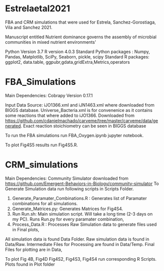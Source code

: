 # Estrelaetal2021
FBA and CRM simulations that were used for Estrela, Sanchez-Gorostiaga, Vila and Sanchez 2021. 

Manuscript entitled Nutrient dominance governs the assembly of microbial communities in mixed nutrient environments'

Python Version 3.7
R version 4.0.3
Standard Python packages : Numpy, Pandas, Matplotlib, SciPy, Seaborn, pickle, scipy
Standard R packages: ggplot2, data.table, ggpubr,gdata,gridExtra,Metrics,operators

# FBA_Simulations

Main Dependencies: Cobrapy Version 0.17.1

Input Data Source: iJO1366.xml and iJN1463.xml where downloaded from BIGGS database.
Universe_Bacteria.xml is for convenenice as it contains some reactions that where added to iJO1366. Downloaded from https://github.com/cdanielmachado/carveme/tree/master/carveme/data/generated. Exact reaction stoichiometry can be seen in BIGGS database

To run the FBA simulations run FBA_Oxygen.ipynb jupyter notebook. 

To plot Fig4S5 results run Fig4S5.R.

# CRM_simulations

Main Dependencies: Community Simulator downloaded from https://github.com/Emergent-Behaviors-in-Biology/community-simulator
To Generate Simulation data run following scripts in Scripts Folder.
  1. Generate_Paramater_Combinations.R  : Generates list of Paramater combinations for all simulations.
  2. Generate_Matrices.py:  Generates Matrices for Fig4S4.
  3. Run Run.sh: Main simulation script. Will take a long time (2-3 days on my PC). Runs Run.py for every paramater combination,
  4. Process_Data.R : Processes Raw Simulation data to generate files used in Final plots,

All simulation data is found Data Folder. Raw simulation data is found in Data/Raw. Intermediate Files for Processing are found in Data/Temp. Final Files for plotting are in Data,

To plot Fig 4B, Fig4D Fig4S2, Fig4S3, Fig4S4 run corresponding R Scripts.  Plots found in Plot folder







